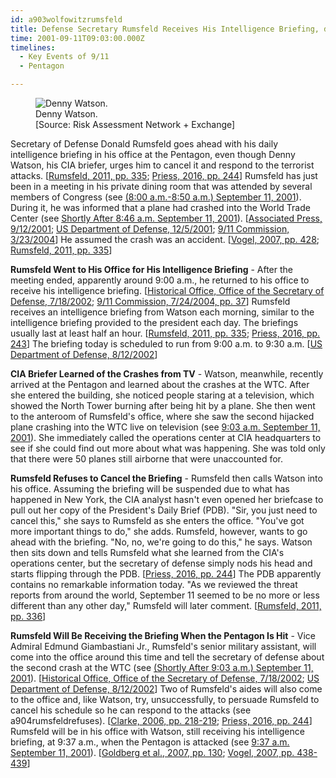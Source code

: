 ```yaml
---
id: a903wolfowitzrumsfeld
title: Defense Secretary Rumsfeld Receives His Intelligence Briefing, despite Being Aware of the Crisis
time: 2001-09-11T09:03:00.000Z
timelines:
  - Key Events of 9/11
  - Pentagon

---
```


<figure class="image">
  <img alt="Denny Watson." src="https://i2.wp.com/cdn.historycommons.org/images/events/Denny_Watson_2050081722-9230.jpg" />
  <figcaption>Denny Watson.<br>[Source: Risk Assessment Network + Exchange]</figcaption>
</figure>

Secretary of Defense Donald Rumsfeld goes ahead with his daily intelligence briefing in his office at the Pentagon, even though Denny Watson, his CIA briefer, urges him to cancel it and respond to the terrorist attacks. [[Rumsfeld, 2011, pp. 335][1]; [Priess, 2016, pp. 244][2]] Rumsfeld has just been in a meeting in his private dining room that was attended by several members of Congress (see [(8:00 a.m.-8:50 a.m.) September 11, 2001](/timeline/#a800breakfastmeeting)). During it, he was informed that a plane had crashed into the World Trade Center (see [Shortly After 8:46 a.m. September 11, 2001](/timeline/#a846rumsfeldlearns)). [[Associated Press, 9/12/2001][3]; [US Department of Defense, 12/5/2001][4]; [9/11 Commission, 3/23/2004][5]] He assumed the crash was an accident. [[Vogel, 2007, pp. 428][7]; [Rumsfeld, 2011, pp. 335][1]]

**Rumsfeld Went to His Office for His Intelligence Briefing** - After the meeting ended, apparently around 9:00 a.m., he returned to his office to receive his intelligence briefing. [[Historical Office, Office of the Secretary of Defense, 7/18/2002][6]; [9/11 Commission, 7/24/2004, pp. 37][8]] Rumsfeld receives an intelligence briefing from Watson each morning, similar to the intelligence briefing provided to the president each day. The briefings usually last at least half an hour. [[Rumsfeld, 2011, pp. 335][1]; [Priess, 2016, pp. 243][2]] The briefing today is scheduled to run from 9:00 a.m. to 9:30 a.m. [[US Department of Defense, 8/12/2002][9]]

**CIA Briefer Learned of the Crashes from TV** - Watson, meanwhile, recently arrived at the Pentagon and learned about the crashes at the WTC. After she entered the building, she noticed people staring at a television, which showed the North Tower burning after being hit by a plane. She then went to the anteroom of Rumsfeld's office, where she saw the second hijacked plane crashing into the WTC live on television (see [9:03 a.m. September 11, 2001](/timeline/#a903flight175crashes)). She immediately called the operations center at CIA headquarters to see if she could find out more about what was happening. She was told only that there were 50 planes still airborne that were unaccounted for. 

**Rumsfeld Refuses to Cancel the Briefing** - Rumsfeld then calls Watson into his office. Assuming the briefing will be suspended due to what has happened in New York, the CIA analyst hasn't even opened her briefcase to pull out her copy of the President's Daily Brief (PDB). "Sir, you just need to cancel this," she says to Rumsfeld as she enters the office. "You've got more important things to do," she adds. Rumsfeld, however, wants to go ahead with the briefing. "No, no, we're going to do this," he says. Watson then sits down and tells Rumsfeld what she learned from the CIA's operations center, but the secretary of defense simply nods his head and starts flipping through the PDB. [[Priess, 2016, pp. 244][2]] The PDB apparently contains no remarkable information today. "As we reviewed the threat reports from around the world, September 11 seemed to be no more or less different than any other day," Rumsfeld will later comment. [[Rumsfeld, 2011, pp. 336][1]]

**Rumsfeld Will Be Receiving the Briefing When the Pentagon Is Hit** - Vice Admiral Edmund Giambastiani Jr., Rumsfeld's senior military assistant, will come into the office around this time and tell the secretary of defense about the second crash at the WTC (see [(Shortly After 9:03 a.m.) September 11, 2001](/timeline/#a903rumsfeldcontinues)). [[Historical Office, Office of the Secretary of Defense, 7/18/2002][6]; [US Department of Defense, 8/12/2002][9]] Two of Rumsfeld's aides will also come to the office and, like Watson, try, unsuccessfully, to persuade Rumsfeld to cancel his schedule so he can respond to the attacks (see a904rumsfeldrefuses). [[Clarke, 2006, pp. 218-219][10]; [Priess, 2016, pp. 244][2]] Rumsfeld will be in his office with Watson, still receiving his intelligence briefing, at 9:37 a.m., when the Pentagon is attacked (see [9:37 a.m. September 11, 2001](/timeline/#a937wheresrumsfeld)). [[Goldberg et al., 2007, pp. 130][11]; [Vogel, 2007, pp. 438-439][7]]

[1]: https://www.amazon.com/Known-Memoir-Donald-Rumsfeld/dp/159523067X
[2]: https://www.amazon.com/Presidents-Book-Secrets-Intelligence-Briefings/dp/1610395956
[3]: https://web.archive.org/web/20011101184046/http://cjonline.com/stories/091101/ter_rumsfeld.shtml
[4]: https://archive.defense.gov/Transcripts/Transcript.aspx?TranscriptID=2603
[5]: http://www.washingtonpost.com/wp-dyn/articles/A17798-2004Mar23.html
[6]: https://history.defense.gov/Portals/70/Documents/oral_history/OH_Trans_Giambastiani%20Edmund7-18-2002.pdf
[7]: https://www.amazon.com/Pentagon-History-Steve-Vogel/dp/1400063035
[8]: https://web.archive.org/web/20041020144854/http://www.decloah.com/mirrors/9-11/911_Report.txt
[9]: https://archive.defense.gov/Transcripts/Transcript.aspx?TranscriptID=3644
[10]: https://www.amazon.com/Lipstick-Pig-Winning-No-Spin-Someone/dp/0743271165
[11]: https://www.amazon.com/Pentagon-9-11-Alfred-Goldberg/dp/0160783283
